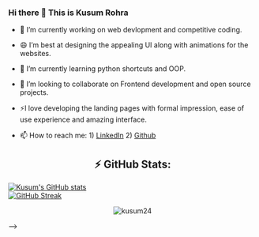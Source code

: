 ### Hi there 👋 This is Kusum Rohra

- 🔭 I’m currently working on web devlopment and competitive coding.
- 😄 I’m best at designing the appealing UI along with animations for the websites.
- 🌱 I’m currently learning python shortcuts and OOP.
- 👯 I’m looking to collaborate on Frontend development and open source projects.

- ⚡I love developing the landing pages with formal impression, ease of use experience and amazing interface.
- 📫 How to reach me: 
      1) [LinkedIn](https://www.linkedin.com/in/kusum-rohra/)
      2) [Github](https://github.com/KUSUM24)

<h2 align="center"><b> ⚡ GitHub Stats: </b></h2>

[![Kusum's GitHub
stats](https://github-readme-stats-sable-zeta.vercel.app/api?username=kusum24&theme=dark)](https://github.com/jai38/github-readme-stats)
<br/>
[![GitHub
Streak](https://github-readme-streak-stats.herokuapp.com?user=kusum24&theme=dark)](https://git.io/streak-stats)
<div align="center">
  <img
    src="https://github-readme-stats.vercel.app/api/top-langs?username=kusum24&show_icons=true&locale=en&layout=compact&theme=dark&&exclude_repo=SmilePay"
    alt="kusum24"
  />
</div>

<!--
**KUSUM24/kusum24** is a ✨ _special_ ✨ repository because its `README.md` (this file) appears on your GitHub profile.

Here are some ideas to get you started:

- 🔭 I’m currently working on ...
- 🌱 I’m currently learning ...
- 👯 I’m looking to collaborate on ...
- 🤔 I’m looking for help with ...
- 💬 Ask me about ...
- 📫 How to reach me: ...
- 😄 Pronouns: ...
- ⚡ Fun fact: ...
<h3>Hi there, I'm Jai Malani 👋</h3>

![](https://hit.yhype.me/github/profile?user_id=71269258)


<h2>I'm a third year Software Engineer Student</h2>
![Profile Views](<https://komarev.com/ghpvc/?username=jai38&label=Profile%20views&color=0e75b6&style=flat>)
<ul>
  <li>
    🔭 Currently Intern at [Material Depot](https://materialdepot.in/) As
    Software Developer
  </li>
  <li>👯 I’m looking for a SDE-I position</li>
  <li>🔥 I'm best at handling backend of website & making automations</li>
  <li>🎯 Achievement: MERN Stack, Web Scrapping, AWS, Dynamic Programming</li>
  <li>⚡ Fun fact: I love to get more knowledge about Universe</li>
</ul>

<div align="center">
  <h2 align="center"><b>You can connect with me over:</b></h2>

  [<img
    align="center"
    height="48"
    width="48"
    target="blank"
    src="https://img.icons8.com/fluent/2x/linkedin.png"
    style="color: #0a66c2"
  />](https://www.linkedin.com/in/jai-malani/) [<img
    align="center"
    height="48"
    width="48"
    target="blank"
    src="https://img.icons8.com/bubbles/2x/github.png"
    style="color: #181717"
  />](https://github.com/jai38/)
  <br />
</div>

<div align="center">
  <h2 align="center"><b>Tools, Languages and Frameworks I know:</b></h2>
  <h3 align="center"><b>Tools:</b></h3>
  <img
    alt="Visual Studio Code"
    height="48"
    width="48"
    src="https://img.icons8.com/fluent/72/visual-studio-code-2019.png"
  />
  <img
    alt="Jupyter Notebook"
    height="48"
    width="48"
    src="https://cdn.icon-icons.com/icons2/2699/PNG/128/jupyter_logo_icon_169452.png"
  />
  <img
    alt="Android Studio"
    height="48"
    width="48"
    src="https://img.icons8.com/fluent/2x/android-os.png"
  />
  <img
    alt="PyCharm"
    height="48"
    width="48"
    src="https://img.icons8.com/color/2x/pycharm.png"
  />
  <img
    alt="Tableau"
    height="48"
    width="48"
    src="https://img.icons8.com/color/50/000000/tableau-software.png"
  />
  <img
    alt="Power BI"
    height="48"
    width="48"
    src="https://img.icons8.com/color/48/000000/power-bi.png"
  />
  <img
    alt="Discord"
    height="48"
    width="48"
    src="https://img.icons8.com/color/2x/discord-logo.png"
  />
  <img
    alt="Slack"
    height="48"
    width="48"
    src="https://img.icons8.com/color/2x/slack-new.png"
  />
  <img
    alt="Figma"
    height="48"
    width="48"
    src="https://img.icons8.com/color/2x/figma.png"
  />
  <img
    alt="Blender"
    height="48"
    width="48"
    src="https://img.icons8.com/color/2x/blender-3d.png"
  />
  <img
    alt="Microsoft SQL Server"
    height="48"
    width="48"
    src="https://img.icons8.com/color/2x/microsoft-sql-server.png"
  />

  <br />
  <br />
  <br />

  <h3 align="center"><b>Languages I know:</b></h3>
  <img
    alt="C Language"
    height="48"
    width="48"
    src="https://img.icons8.com/color/2x/c-programming.png"
  />
  <img
    alt="C++ Language"
    height="48"
    width="48"
    src="https://img.icons8.com/color/2x/c-plus-plus-logo.png"
  />
  <img
    alt="C Sharp"
    height="48"
    width="48"
    src="https://img.icons8.com/color/2x/c-sharp-logo.png"
  />
  <img
    alt="Java"
    height="48"
    width="48"
    src="https://img.icons8.com/color/2x/java-coffee-cup-logo.png"
  />
  <img
    alt="Python"
    height="48"
    width="48"
    src="https://img.icons8.com/color/2x/python.png"
  />
  <img
    alt="HTML"
    height="48"
    width="48"
    src="https://img.icons8.com/color/2x/html-5.png"
  />
  <img
    alt="CSS"
    height="48"
    width="48"
    src="https://img.icons8.com/color/2x/css3.png"
  />
  <img
    alt="Bootstrap"
    height="48"
    width="48"
    src="https://img.icons8.com/color/2x/bootstrap.png"
  />
  <img
    alt="JavaScript"
    height="48"
    width="48"
    src="https://img.icons8.com/color/2x/javascript.png"
  />
  <img
    alt="MySQL"
    height="48"
    width="48"
    src="https://img.icons8.com/fluent/2x/mysql-logo.png"
  />
  <img
    alt="MongoDB"
    height="48"
    width="48"
    src="https://img.icons8.com/color/2x/mongodb.png"
  />

  <br />
  <br />
  <br />

  <h3 align="center"><b>Frameworks I know:</b></h3>

  <img
    alt="Pandas"
    height="48"
    width="48"
    src="https://upload.wikimedia.org/wikipedia/commons/thumb/2/22/Pandas_mark.svg/135px-Pandas_mark.svg.png"
  />
  <img
    alt="NumPy"
    height="48"
    width="48"
    src="https://www.vectorlogo.zone/logos/numpy/numpy-icon.svg"
  />
  <img
    alt="SciPy"
    height="48"
    width="60"
    src="https://user-images.githubusercontent.com/32775169/119880661-196d2300-bf4a-11eb-821d-1ee9a0d29e03.png"
  />
  <img
    alt="Anaconda"
    height="48"
    width="48"
    src="https://img.icons8.com/dusk/2x/anaconda.png"
  />
  <img
    alt="Plotly"
    height="48"
    width="48"
    src="https://symbols.getvecta.com/stencil_92/6_plotly-icon.1827440fa5.svg"
  />
  <img
    alt="SciKit-Learn"
    height="48"
    width="74"
    src="https://github.com/scikit-learn/scikit-learn/blob/main/doc/logos/scikit-learn-logo-notext.png"
  />
  <img
    alt="Keras"
    height="48"
    width="48"
    src="https://upload.wikimedia.org/wikipedia/commons/thumb/a/ae/Keras_logo.svg/120px-Keras_logo.svg.png"
  />
  <img
    alt="TensorFlow"
    height="48"
    width="48"
    src="https://img.icons8.com/color/2x/tensorflow.png"
  />
  <img
    alt="PyTorch"
    height="48"
    width="48"
    src="https://symbols.getvecta.com/stencil_92/77_pytorch-icon.1c19d88dac.svg"
  />
  <img
    alt="Apache Spark"
    height="48"
    width="48"
    src="https://symbols.getvecta.com/stencil_74/35_apache-spark.7899e844c8.svg"
  />
  <img
    alt="OpenCV"
    height="48"
    width="48"
    src="https://pics.freeicons.io/uploads/icons/png/2084117441551941714-512.png"
  />

  <br />
</div>

<h2 align="center"><b> ⚡ GitHub Stats: </b></h2>

[![Jai's GitHub
stats](https://github-readme-stats-sable-zeta.vercel.app/api?username=jai38&theme=dark)](https://github.com/jai38/github-readme-stats)
[![GitHub
Streak](https://github-readme-streak-stats.herokuapp.com?user=jai38&theme=dark)](https://git.io/streak-stats)
<div align="center">
  <img
    src="https://github-readme-stats.vercel.app/api/top-langs?username=jai38&show_icons=true&locale=en&layout=compact&theme=dark&&exclude_repo=SmilePay"
    alt="jai38"
  />
</div>
<!-- [![Jai's github activity graph](https://activity-graph.herokuapp.com/graph?username=jai38&theme=react-dark)](https://github.com/jai38) -->

<!-- ## Language Stats
[![Top Langs](https://github-readme-stats.vercel.app/api/top-langs/?username=jai38&exclude_repo=SmilePay)](https://github.com/anuraghazra/github-readme-stats)

<br />

## Stats

[![Jai's GitHub stats](https://github-readme-stats.vercel.app/api?username=jai38&theme=dark&count_private=true&show_icons=true)](https://github.com/anuraghazra/github-readme-stats) -->

-->
